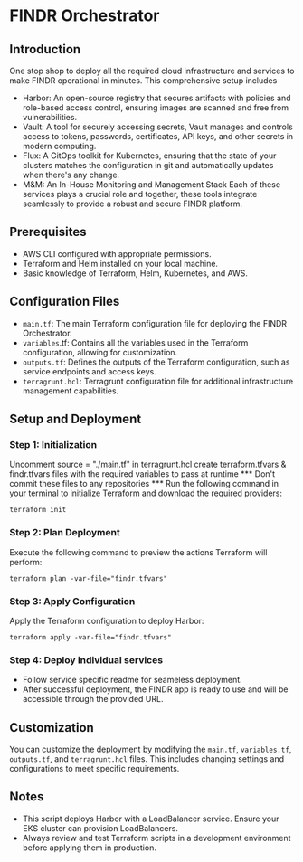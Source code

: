 # FINDR Orchestrator
## Introduction
One stop shop to deploy all the required cloud infrastructure and services to make FINDR operational in minutes. This comprehensive setup includes 
- Harbor: An open-source registry that secures artifacts with policies and role-based access control, ensuring images are scanned and free from vulnerabilities.
- Vault: A tool for securely accessing secrets, Vault manages and controls access to tokens, passwords, certificates, API keys, and other secrets in modern computing.
- Flux: A GitOps toolkit for Kubernetes, ensuring that the state of your clusters matches the configuration in git and automatically updates when there's any change.
- M&M: An In-House Monitoring and Management Stack
Each of these services plays a crucial role and together, these tools integrate seamlessly to provide a robust and secure FINDR platform.

## Prerequisites
- AWS CLI configured with appropriate permissions.
- Terraform and Helm installed on your local machine.
- Basic knowledge of Terraform, Helm, Kubernetes, and AWS.

## Configuration Files
- `main.tf`: The main Terraform configuration file for deploying the FINDR Orchestrator.
- `variables`.tf: Contains all the variables used in the Terraform configuration, allowing for customization.
- `outputs.tf`: Defines the outputs of the Terraform configuration, such as service endpoints and access keys.
- `terragrunt.hcl`: Terragrunt configuration file for additional infrastructure management capabilities.

## Setup and Deployment

### Step 1: Initialization
Uncomment source = "./main.tf" in terragrunt.hcl
create terraform.tfvars & findr.tfvars files with the required variables to pass at runtime
*** Don't commit these files to any repositories ***
Run the following command in your terminal to initialize Terraform and download the required providers:

```shell
terraform init
```

### Step 2: Plan Deployment
Execute the following command to preview the actions Terraform will perform:

```shell
terraform plan -var-file="findr.tfvars"
```

### Step 3: Apply Configuration
Apply the Terraform configuration to deploy Harbor:

```shell
terraform apply -var-file="findr.tfvars"
```

### Step 4: Deploy individual services
- Follow service specific readme for seameless deployment.
- After successful deployment, the FINDR app is ready to use and will be accessible through the provided URL.

## Customization
You can customize the deployment by modifying the `main.tf`, `variables.tf`, `outputs.tf`, and `terragrunt.hcl` files. This includes changing settings and configurations to meet specific requirements.

## Notes
- This script deploys Harbor with a LoadBalancer service. Ensure your EKS cluster can provision LoadBalancers.
- Always review and test Terraform scripts in a development environment before applying them in production.